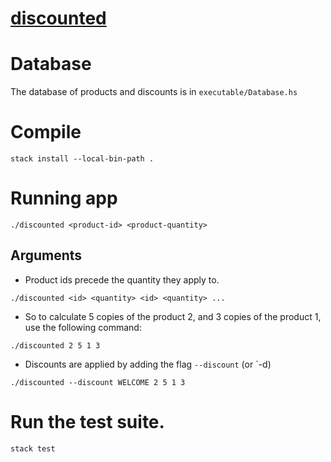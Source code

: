 # [discounted][]

# Database
The database of products and discounts is in `executable/Database.hs`

# Compile
```
stack install --local-bin-path .
```
# Running app
```
./discounted <product-id> <product-quantity>
```
## Arguments
* Product ids precede the quantity they apply to.
```
./discounted <id> <quantity> <id> <quantity> ...
```

* So to calculate 5 copies of the product 2, and 3 copies of the product 1, use the following command:
```
./discounted 2 5 1 3
```

* Discounts are applied by adding the flag `--discount` (or `-d)
```
./discounted --discount WELCOME 2 5 1 3
```

# Run the test suite.
```
stack test
```

[discounted]: https://github.com/goosetherumfoodle/discounted

